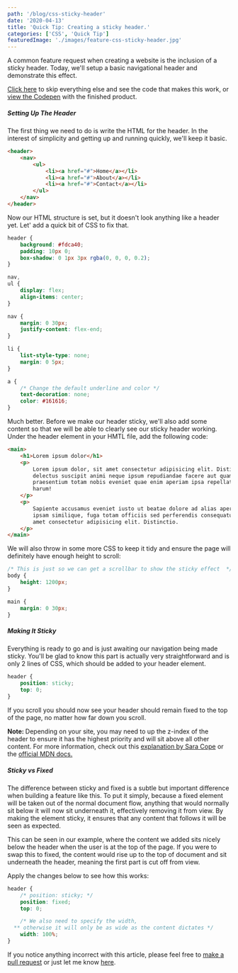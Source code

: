 ```yaml
---
path: '/blog/css-sticky-header'
date: '2020-04-13'
title: 'Quick Tip: Creating a sticky header.'
categories: ['CSS', 'Quick Tip']
featuredImage: './images/feature-css-sticky-header.jpg'
---
```


A common feature request when creating a website is the inclusion of a sticky header. Today, we'll setup a basic navigational header and demonstrate this effect.

<!-- end -->

<p><a href="#sticky-css">Click here</a> to skip everything else and see the code that makes this work, or <a href="https://codepen.io/joeygrillz/pen/xxwGxKo?editors=0100" target="_blank" rel="noopener noreferrer">view the Codepen</a> with the finished product.</p>

<h5>Setting Up The Header</h5>
<p>The first thing we need to do is write the HTML for the header. In the interest of simplicity and getting up and running quickly, we'll keep it basic.</p>

```html
<header>
	<nav>
		<ul>
			<li><a href="#">Home</a></li>
			<li><a href="#">About</a></li>
			<li><a href="#">Contact</a></li>
		</ul>
	</nav>
</header>
```

<p>Now our HTML structure is set, but it doesn't look anything like a header yet. Let' add a quick bit of CSS to fix that.</p>

```css
header {
	background: #fdca40;
	padding: 10px 0;
	box-shadow: 0 1px 3px rgba(0, 0, 0, 0.2);
}

nav,
ul {
	display: flex;
	align-items: center;
}

nav {
	margin: 0 30px;
	justify-content: flex-end;
}

li {
	list-style-type: none;
	margin: 0 5px;
}

a {
	/* Change the default underline and color */
	text-decoration: none;
	color: #161616;
}
```

<p>Much better. Before we make our header sticky, we'll also add some content so that we will be able to clearly see our sticky header working. Under the header element in your HMTL file, add the following code:</p>

```html
<main>
	<h1>Lorem ipsum dolor</h1>
	<p>
		Lorem ipsum dolor, sit amet consectetur adipisicing elit. Distinctio
		delectus suscipit animi neque ipsum repudiandae facere aut quam autem,
		praesentium totam nobis eveniet quae enim aperiam ipsa repellat blanditiis
		harum!
	</p>
	<p>
		Sapiente accusamus eveniet iusto ut beatae dolore ad alias aperiam ratione
		ipsam similique, fuga totam officiis sed perferendis consequatur nemo? Sit
		amet consectetur adipisicing elit. Distinctio.
	</p>
</main>
```

<p>We will also throw in some more CSS to keep it tidy and ensure the page will definitely have enough height to scroll:</p>

```css
/* This is just so we can get a scrollbar to show the sticky effect  */
body {
	height: 1200px;
}

main {
	margin: 0 30px;
}
```

<h5 id="sticky-css">Making It Sticky</h5>
<p>Everything is ready to go and is just awaiting our navigation being made sticky. You'll be glad to know this part is actually very straightforward and is only 2 lines of CSS, which should be added to your header element.</p>

```css
header {
	position: sticky;
	top: 0;
}
```

<p>If you scroll you should now see your header should remain fixed to the top of the page, no matter how far down you scroll.</p>
<p><strong>Note: </strong>Depending on your site, you may need to up the z-index of the header to ensure it has the highest priority and will sit above all other content. For more information, check out this <a href="https://css-tricks.com/almanac/properties/z/z-index/" target="_blank" rel="noopener noreferrer">explanation by Sara Cope</a> or the <a href="https://developer.mozilla.org/en-US/docs/Web/CSS/z-index" target="_blank" rel="noopener noreferrer">official MDN docs.</a></p>

<h5>Sticky vs Fixed</h5>
<p>The difference between sticky and fixed is a subtle but important difference when building a feature like this. To put it simply, because a fixed element will be taken out of the normal document flow, anything that would normally sit below it will now sit underneath it, effectively removing it from view. By making the element sticky, it ensures that any content that follows it will be seen as expected.</p>

<p>This can be seen in our example, where the content we added sits nicely below the header when the user is at the top of the page. If you were to swap this to fixed, the content would rise up to the top of document and sit underneath the header, meaning the first part is cut off from view.</p>

<p>Apply the changes below to see how this works:</p>

```css
header {
	/* position: sticky; */
	position: fixed;
	top: 0;

	/* We also need to specify the width, 
  ** otherwise it will only be as wide as the content dictates */
	width: 100%;
}
```

If you notice anything incorrect with this article, please feel free to <a href="https://github.com/JMG1995/gatsby-tailwind-portfolio/blob/master/src/blog/css-sticky-header.md" target="_blank" rel="noopener noreferrer">make a pull request</a> or just let me know <a href="/contact">here</a>.
